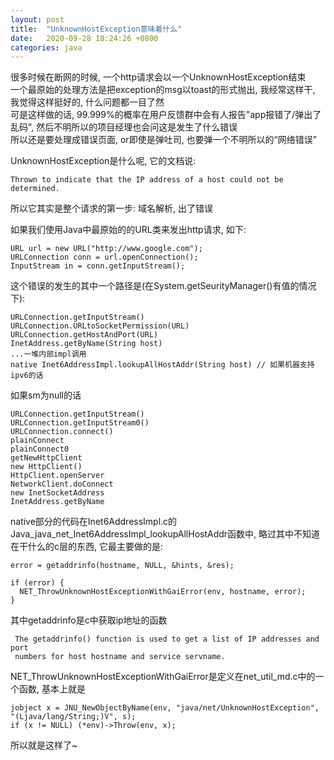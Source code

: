 ```yaml
---
layout: post
title:  "UnknownHostException意味着什么"
date:   2020-09-28 18:24:26 +0800
categories: java
---
```


很多时候在断网的时候, 一个http请求会以一个UnknownHostException结束  
一个最原始的处理方法是把exception的msg以toast的形式抛出, 我经常这样干, 我觉得这样挺好的, 什么问题都一目了然  
可是这样做的话, 99.999%的概率在用户反馈群中会有人报告"app报错了/弹出了乱码", 然后不明所以的项目经理也会问这是发生了什么错误  
所以还是要处理成错误页面, or即使是弹吐司, 也要弹一个不明所以的“网络错误”

UnknownHostException是什么呢, 它的文档说:  

    Thrown to indicate that the IP address of a host could not be determined.

所以它其实是整个请求的第一步: 域名解析, 出了错误

如果我们使用Java中最原始的的URL类来发出http请求, 如下:

    URL url = new URL("http://www.google.com");
    URLConnection conn = url.openConnection();
    InputStream in = conn.getInputStream();

这个错误的发生的其中一个路径是(在System.getSeurityManager()有值的情况下):

    URLConnection.getInputStream()
    URLConnection.URLtoSocketPermission(URL)
    URLConnection.getHostAndPort(URL)
    InetAddress.getByName(String host)
    ...一堆内部impl调用
    native Inet6AddressImpl.lookupAllHostAddr(String host) // 如果机器支持ipv6的话

如果sm为null的话

    URLConnection.getInputStream()
    URLConnection.getInputStream0()
    URLConnection.connect()
    plainConnect
    plainConnect0
    getNewHttpClient
    new HttpClient()
    HttpClient.openServer
    NetworkClient.doConnect
    new InetSocketAddress
    InetAddress.getByName

native部分的代码在Inet6AddressImpl.c的Java_java_net_Inet6AddressImpl_lookupAllHostAddr函数中, 略过其中不知道在干什么的c层的东西, 它最主要做的是:

    error = getaddrinfo(hostname, NULL, &hints, &res);

    if (error) {
      NET_ThrowUnknownHostExceptionWithGaiError(env, hostname, error);
    }

其中getaddrinfo是c中获取ip地址的函数  


     The getaddrinfo() function is used to get a list of IP addresses and port
     numbers for host hostname and service servname.

NET_ThrowUnknownHostExceptionWithGaiError是定义在net_util_md.c中的一个函数, 基本上就是

    jobject x = JNU_NewObjectByName(env, "java/net/UnknownHostException", "(Ljava/lang/String;)V", s);
    if (x != NULL) (*env)->Throw(env, x);

所以就是这样了~